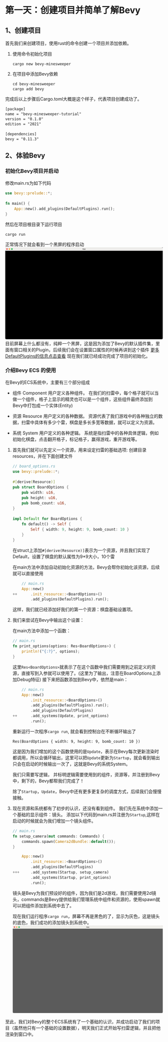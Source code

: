 # 第一天：创建项目并简单了解Bevy

## 1、创建项目
首先我们来创建项目，使用rust的命令创建一个项目并添加依赖。

1.  使用命令初始化项目
    ```
    cargo new bevy-minesweeper 
    ```

2.  在项目中添加Bevy依赖
    ```
    cd bevy-minesweeper 
    cargo add bevy
    ```


完成后以上步骤后Cargo.toml大概是这个样子，代表项目创建成功了。
```
[package]
name = "bevy-minesweeper-tutorial"
version = "0.1.0"
edition = "2021"

[dependencies]
bevy = "0.11.3"
```

## 2、体验Bevy
###  初始化Bevy项目并启动
    
修改main.rs为如下代码
```rust
use bevy::prelude::*;

fn main() {
    App::new().add_plugins(DefaultPlugins).run();
}
```

然后在项目根目录下运行项目
```
cargo run
```

正常情况下就会看到一个黑屏的程序启动
![](../assets/doc/day1/bevy-app-1.jpg)
目前屏幕上什么都没有，纯粹一个黑屏，这是因为添加了Bevy的默认插件集，里面有窗口相关的Plugin，后续我们会在设置窗口属性的时候再讲到这个插件
[更多DefaultPlugins的信息点击查看](https://docs.rs/bevy/latest/bevy/prelude/struct.DefaultPlugins.html)
现在我们就已经成功完成了项目的初始化。

###  介绍Bevy ECS 的使用
    
在Bevy的ECS系统中，主要有三个部分组成
-   组件 Component
    用户定义各种组件。
    在我们的扫雷中，每个格子就可以当做一个组件，格子上显示的精灵也可以是一个组件，这些组件最终添加到Bevy中打包成一个实体(Entity)

-   资源 Resource
    用户定义的各种数据。
    资源代表了我们游戏中的各种独立的数据，扫雷中具体有多少个雷，棋盘是多长多宽等数据，就可以定义为资源。
    
-   系统 System
    用户定义的各种逻辑。
    系统是指扫雷中的各种具体逻辑，例如初始化棋盘，点击翻开格子，标记格子，赢得游戏，重开游戏等。

1.  首先我们就可以先定义一个资源，用来设定扫雷的基础选项:
    创建目录resources，并在下面创建文件
    ```rust
    // board_options.rs
    use bevy::prelude::*;

    #[derive(Resource)]
    pub struct BoardOptions {
        pub width: u16,
        pub height: u16,
        pub bomb_count: u16,
    }

    impl Default for BoardOptions {
        fn default() -> Self {
            Self { width: 9, height: 9, bomb_count: 10 }
        }
    }
    ``` 
    在struct上添加`#[derive(Resource)]`表示为一个资源，并且我们实现了Default，设置了棋盘的默认属性为9*9大小，10个雷

    在main方法中添加自动初始化资源的方法，Bevy会帮你初始化该资源，后续就可以直接使用
    ```rust
        // main.rs
        App::new()
    ++      .init_resource::<BoardOptions>()
            .add_plugins(DefaultPlugins).run();
    ```
    这样，我们就已经添加好我们的第一个资源：棋盘基础设置项。

2.  我们来尝试在Bevy中输出这个设置：

    在main方法中添加一个函数：
    ```rust
    // main.rs
    fn print_options(options: Res<BoardOptions>) {
        println!("{:?}", options);
    }
    ```
    这里`Res<BoardOptions>`就表示了在这个函数中我们需要用到之前定义的资源，直接写到入参就可以使用了。(这里为了输出，注意在BoardOptions上添加Debug特征)
    接下来把函数添加到Bevy中，依然是main：

    ```rust
        // main.rs
        App::new()
            .init_resource::<BoardOptions>()
            .add_plugins(DefaultPlugins).run();
            .add_plugins(DefaultPlugins)
    ++      .add_systems(Update, print_options)
            .run();
    ```

    重新运行一次程序`cargo run`, 就会看到控制台在不断循环输出了
    ```
    Res(BoardOptions { width: 9, height: 9, bomb_count: 10 })
    ```
    这是因为我们增加的这个函数使用的是`Update`，表示在Bevy每次更新渲染时都调用，所以会循环输出，这里可以把`Update`更新为`Startup`，就会看到输出只会在启动的时候输出一次了，这就是Bevy的系统System。

    我们只需要写逻辑， 并标明逻辑需要使用到的组件，资源等，并注册到Bevy中，剩下的，Bevy都帮我们完成了！

    除了`Startup`，`Update`，Bevy中还有更多更复杂的调度方式，后续我们会慢慢接触。

3.  现在资源和系统都有了初步的认识，还没有看到组件。
    我们先在系统中添加一个基础的显示组件：镜头。
    添加以下代码到main.rs并注册为`Startup`,这样在启动的时候就会为我们增加一个镜头组件。
    ```rust
    // main.rs
    fn setup_camera(mut commands: Commands) {
        commands.spawn(Camera2dBundle::default());
    }
    ```
    ```rust
        App::new()
            .init_resource::<BoardOptions>()
            .add_plugins(DefaultPlugins)
    +++     .add_systems(Startup, setup_camera)
            .add_systems(Startup, print_options)
            .run();
    ```
    镜头是Bevy为我们预设好的组件，因为我们是2d游戏，我们需要使用2d镜头，commands是Bevy提供给我们管理系统中组件和资源的，使用spawn就可以把组件添加到系统中去了。
    
    现在我们运行程序`cargo run`，屏幕不再是黑色的了，显示为灰色，这是镜头的底色，我们成功的添加镜头到系统中。
    ![](../assets/doc/day1/bevy-app-2.jpg)

至此，我们对Bevy的整个ECS系统有了一个基础的认识，并成功启动了我们的项目（虽然他只有一个基础的设置数据），明天我们正式开始写扫雷逻辑，并且把他渲染到窗口中。